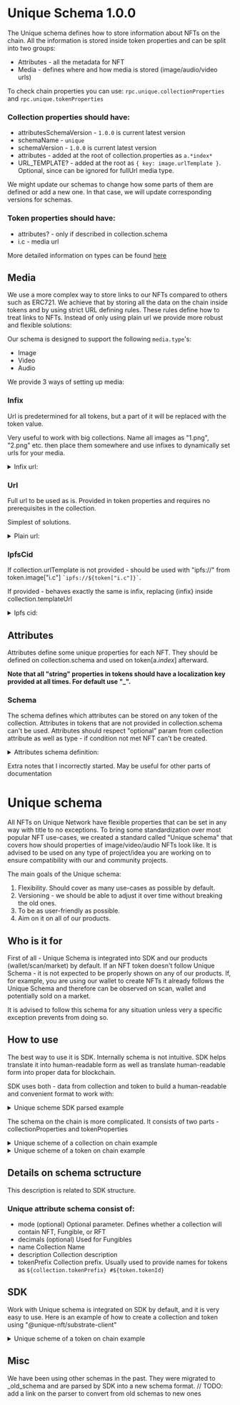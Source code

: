 # Unique Schema 1.0.0

The Unique schema defines how to store information about NFTs on the chain. All the information is stored inside token properties and can be split into two groups:
- Attributes - all the metadata for NFT
- Media - defines where and how media is stored (image/audio/video urls)

To check chain properties you can use: ```rpc.unique.collectionProperties``` and ```rpc.unique.tokenProperties```

### Collection properties should have:
- attributesSchemaVersion - ```1.0.0``` is current latest version
- schemaName - ```unique```
- schemaVersion - ```1.0.0``` is current latest version
- attributes - added at the root of collection.properties as ```a.*index*```
- URL_TEMPLATE? - added at the root as ``` { key: image.urlTemplate } ```. Optional, since can be ignored for fullUrl media type.

We might update our schemas to change how some parts of them are defined or add a new one. In that case, we will update corresponding versions for schemas.

### Token properties should have:
- attributes? - only if described in collection.schema
- i.c - media url

More detailed information on types can be found [here](https://github.com/UniqueNetwork/ts_api/blob/master/src/schema/types.ts)

## Media
We use a more complex way to store links to our NFTs compared to others such as ERC721. We achieve that by storing all the data on the chain inside tokens and by using strict URL defining rules. These rules define how to treat links to NFTs. Instead of only using plain url we provide more robust and flexible solutions:

Our schema is designed to support the following  ```media.type```'s:
- Image
- Video
- Audio

We provide 3 ways of setting up media:

### Infix
Url is predetermined for all tokens, but a part of it will be replaced with the token value.

Very useful to work with big collections. Name all images as "1.png", "2.png" etc. then place them somewhere and use infixes to dynamically set urls for your media.

<details>
<summary>Infix url:</summary>

Prerequisites: requires property "```media.type```.urlTemplate" to be prefilled in collection. The end of urlTemplate should contain ```{infix}``` that will be replaced by the value provided in token properties.

**i.c** stands for "image cover". An image that should be used for display.

**h.c** stands for "video cover". An image that should be used as a preview for videos. This one is optional.


_Example of token image_:
collection
```typescript
{ key: coverPicture.ipfsCid value: QmNiBHiAhsjBXj5cXShDUc5q1dX23CJYrqGGPBNjQCCSXQ } # image of collection
{ key: image.urlTemplate value: https://ipfs.unique.network/ipfs/{infix} } # template for token image
```
token
```typescript
{ key: i.c value: QmUivANsMSGhPtdkEaJH5XMVwuXmYWsm6qrbsMgj8CzLJB }
```

_Example of token video with image preview_
collection
```typescript
{ key: image.urlTemplate value: https://ipfs.unique.network/ipfs/{infix} }
{ key: video.urlTemplate value: https://bafybeib5lxymirwhmoj6ofppxealqh7eyw5bu7wmvk64mll5dvcqfzykwu.ipfs.nftstorage.link/videos/{infix}.mp4 }
```
token
```typescript
{ key: i.c value: QmQrC7a1yiYLMHGABBBc4VxqCEpWe7Y8HWrfHLiZxLrQj5 }
{ key: v.i value: 22 }
```
</details>

### Url
Full url to be used as is. Provided in token properties and requires no prerequisites in the collection.

Simplest of solutions.
<details><summary>Plain url:</summary>

_Example_:

```typescript
image: { url: example.com }
```

Should be converted to: ```example.com```

</details>

### IpfsCid
If collection.urlTemplate is not provided - should be used with "ipfs://" from token.image["i.c"] ``` `ipfs://${token["i.c"]}` ```.

If provided - behaves exactly the same is infix, replacing {infix} inside collection.templateUrl

<details>
<summary>Ipfs cid:</summary>

Prerequisite: collection should not have any image properties provided.
Just provide a Cid string to token.image.ipfsCid and it will be converted to full url.

_Example_:
```typescript
image: {
  ipfsCid:  image.cid,
}
```

Should be converted to:
```typescript
`ipfs://${token.image.ipfsCid}`
```
</details>

## Attributes
Attributes define some unique properties for each NFT. They should be defined on collection.schema and used on token[a.*index*] afterward.

**Note that all "string" properties in tokens should have a localization key provided at all times. For default use "_".**

### Schema
The schema defines which attributes can be stored on any token of the collection. Attributes in tokens that are not provided in collection.schema can't be used. Attributes should respect "optional" param from collection attribute as well as type - if condition not met NFT can't be created. 

<details>
<summary>Attributes schema definition:</summary>

On chain schema for attributes _in collection_ is defined as 

```typescript
{ key: attributeSchema.*index*, 
  value: { 
    name: string, 
    optional: boolean, 
    isArray: boolean, 
    type: AttributeType, 
    enumValues?: {  [K: number]: LocalizedStringOrBoxedNumberWithDefault } 
  }
} 
```

_name_ - attribute name. Note, that we reference attributes by index, not by name.
_optional_ - whether value is required in tokens or can be skipped
_isArray_ - defines whether you can store multiple values
_type_ - which type can be stored, see supported types below
_enumValues_ - if provided, can't use values only from provided list

<details>
<summary>Supported attribute types:</summary>


```typescript
- integer
- float
- boolean
- timestamp
- string
- url
- isoDate
- time
- colorRgba
```

</details>

<details>
<summary>Attributes schema in collection example:</summary>

<CodeGroup>
<CodeGroupItem title="SDK">

```typescript
[
  {
    key: attributesSchema.0
    value: {type:string,name:{_:a0_free_string_opt},optional:true,isArray:false}
  }
  {
    key: attributesSchema.1
    value: {type:string,name:{_:a1_free_string_req},optional:false,isArray:false}
  }
      {
      key: 'attributesSchema.2',
      value: '{"type":"string","name":{"_":"a2_select_opt"},"optional":true,"isArray":false,"enumValues":{"0":{"_":"1"},"1":{"_":"2"},"2":{"_":"3"},"3":{"_":"eng"},"4":{"_":"рус"},"5":{"_":"人 "}}}'
    }
    {
      key: 'attributesSchema.3',
      value: '{"type":"string","name":{"_":"a3_select_example"},"optional":false,"isArray":false,"enumValues":{"0":{"_":"a3_example_0"},"1":{"_":"a3_example_1"},"2":{"_":"a3_example_2"},"3":{"_":"a3_example_3"},"4":{"_":"a3_example_4"}}}'
    }
    {
      key: 'attributesSchema.4',
      value: '{"type":"string","name":{"_":"a4_multiselect_opt"},"optional":true,"isArray":true,"enumValues":{"0":{"_":"a4_example_0"},"1":{"_":"a4_example_1"},"2":{"_":"a4_example_2"},"3":{"_":"a4_example_3"},"4":{"_":"a4_example_4"}}}'
    }
  {
    key: attributesSchemaVersion
    value: 1.0.0
  }
  {
    key: schemaName
    value: unique
  }
  {
    key: schemaVersion
    value: 1.0.0
  }
]
```
</CodeGroupItem>
</CodeGroup>
</details>

On chain schema for attributes _in token_ is defined as ```
{ key: a.*index*, 
  value: "value based on collection.attributeSchema.*index*"
} ```

<details>
<summary>Attributes usage in NFT example:</summary>

<CodeGroup>
<CodeGroupItem title="SDK">

```typescript
[
  {
    key: a.0
    value: {_:a0_free_string_opt}
  }
  {
    key: a.1
    value: {_:a1_free_string_req}
  }
  {
    key: a.2
    value: 0
  }
  {
    key: a.3
    value: 3
  }
  {
    key: a.4
    value: [3,4]
  }
  {
    key: a.5
    value: [3,4]
  }
  {
    key: a.6
    value: {_:a6_check}
  }
  {
    key: i.c
    value: QmUivANsMSGhPtdkEaJH5XMVwuXmYWsm6qrbsMgj8CzLJB
  }
]
```
</CodeGroupItem>
</CodeGroup>
</details>

</details>

Extra notes that I incorrectly started. May be useful for other parts of documentation

# Unique schema

All NFTs on Unique Network have flexible properties that can be set in any way with title to no exceptions. To bring some standardization over most popular NFT use-cases, we created a standard called "Unique schema" that covers how should properties of image/video/audio NFTs look like. It is advised to be used on any type of project/idea you are working on to ensure compatibility with our and community projects.

The main goals of the Unique schema:

1. Flexibility. Should cover as many use-cases as possible by default.
2. Versioning - we should be able to adjust it over time without breaking the old ones.
3. To be as user-friendly as possible.
4. Aim on it on all of our products.

## Who is it for
First of all - Unique Schema is integrated into SDK and our products (wallet/scan/market) by default. If an NFT token doesn't follow Unique Schema - it is not expected to be properly shown on any of our products. If, for example, you are using our wallet to create NFTs it already follows the Unique Schema and therefore can be observed on scan, wallet and potentially sold on a market.

It is advised to follow this schema for any situation unless very a specific exception prevents from doing so.

## How to use
The best way to use it is SDK. Internally schema is not intuitive. SDK helps translate it into human-readable form as well as translate human-readable form into proper data for blockchain.

SDK uses both - data from collection and token to build a human-readable and convenient format to work with:
<details><summary>Unique scheme SDK parsed example</summary>
<CodeGroup>
<CodeGroupItem title="SDK">

```typescript
{
  owner: '5GbjEGWbTFV7f2XN6z7TBUyW4YidWTHmaw1ekNFCtWGuEmTT',
  tokenId: 4,
  collectionId: 883,
  attributes: {
    '0': {
      name: { _: 'Artist' },
      value: { _: 'AmazingDevya' },
      isArray: false,
      type: 'string',
      rawValue: { _: 'AmazingDevya' },
      isEnum: false
    },
    '1': {
      name: { _: 'Title' },
      value: { _: 'Cut Trees Polar Bear Sad' },
      isArray: false,
      type: 'string',
      rawValue: { _: 'Cut Trees Polar Bear Sad' },
      isEnum: false
    },
    '2': {
      name: { _: 'GloCha Registry number' },
      value: { _: '0004DA4C2022' },
      isArray: false,
      type: 'string',
      rawValue: { _: '0004DA4C2022' },
      isEnum: false
    }
  },
  image: {
    ipfsCid: 'QmZ6RyXcXhAF42BKGm1VvRgRhHSRuYfXphgHN9ktYciduf',
    fullUrl: 'https://ipfs.unique.network/ipfs/QmZ6RyXcXhAF42BKGm1VvRgRhHSRuYfXphgHN9ktYciduf'
  }
}
```
</CodeGroupItem>
</CodeGroup>
</details>

The schema on the chain is more complicated. It consists of two parts - collectionProperties and tokenProperties

<details><summary>Unique scheme of a collection on chain example</summary>
<CodeGroup>
<CodeGroupItem title="SDK">

```typescript
[
  {
    key: attributesSchema.0
    value: {type:string,name:{_:Artist},isArray:false,optional:false}
  },
  {
    key: attributesSchema.1
    value: {type:string,name:{_:Title},isArray:false,optional:false}
  },
  {
    key: attributesSchema.2
    value: {type:string,name:{_:GloCha Registry number},isArray:false,optional:false}
  },
  {
    key: attributesSchemaVersion
    value: 1.0.0
  },
  {
    key: coverPicture.ipfsCid
    value: QmfPYQHHZtADPAP5nC7cFZmvFwYZCyuVpT7GUjFTxuWyxa
  },
  {
    key: image.urlTemplate
    value: https://ipfs.unique.network/ipfs/{infix}
  },
  {
    key: schemaName
    value: unique
  },
  {
    key: schemaVersion
    value: 1.0.0
  },
  {
    key: video.urlTemplate
    value: https://ipfs.unique.network/ipfs/{infix}
  }
]
```
</CodeGroupItem>
</CodeGroup>
</details>

<details><summary>Unique scheme of a token on chain example</summary>
<CodeGroup>
<CodeGroupItem title="SDK">

```typescript
[
  {
    key: a.0
    value: {_:AmazingDevya}
  }
  {
    key: a.1
    value: {_:Cut Trees Polar Bear Sad}
  }
  {
    key: a.2
    value: {_:0004DA4C2022}
  }
  {
    key: i.c
    value: QmZ6RyXcXhAF42BKGm1VvRgRhHSRuYfXphgHN9ktYciduf
  }
]
```
</CodeGroupItem>
</CodeGroup>
</details>

## Details on schema sctructure
This description is related to SDK structure.

### Unique attribute schema consist of:
- mode (optional)
Optional parameter. Defines whether a collection will contain NFT, Fungible, or RFT 
- decimals (optional)
Used for Fungibles
- name
Collection Name
- description
Collection description
- tokenPrefix
Collection prefix. Usually used to provide names for tokens as `${collection.tokenPrefix} #${token.tokenId}`


## SDK
Work with Unique schema is integrated on SDK by default, and it is very easy to use. Here is an example of how to create a collection and token using "@unique-nft/substrate-client"

<details><summary>Unique scheme of a token on chain example</summary>
<CodeGroup>
<CodeGroupItem title="SDK">

</CodeGroupItem>
</CodeGroup>
</details>

## Misc
We have been using other schemas in the past. They were migrated to _old_schema and are parsed by SDK into a new schema format. 
// TODO: add a link on the parser to convert from old schemas to new ones
